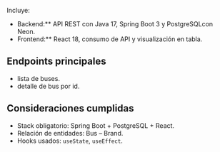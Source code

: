 Incluye:  
- Backend:** API REST con Java 17, Spring Boot 3 y PostgreSQLcon Neon.  
- Frontend:** React 18, consumo de API y visualización en tabla.  

## Endpoints principales  
- lista de buses.  
- detalle de bus por id.  

## Consideraciones cumplidas  
- Stack obligatorio: Spring Boot + PostgreSQL + React.  
- Relación de entidades: Bus – Brand.  
- Hooks usados: `useState`, `useEffect`.  

